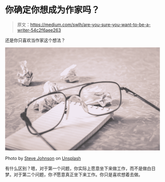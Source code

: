 # 你确定你想成为作家吗？

> 原文：<https://medium.com/swlh/are-you-sure-you-want-to-be-a-writer-54c2f6aee263>

还是你只喜欢当作家这个想法？

![](img/e3fa75123cf04cf554ef2171b39fd33d.png)

Photo by [Steve Johnson](https://unsplash.com/@steve_j?utm_source=medium&utm_medium=referral) on [Unsplash](https://unsplash.com?utm_source=medium&utm_medium=referral)

有什么区别？嗯，对于第一个问题，你实际上愿意坐下来做工作，而不是做白日梦。对于第二个问题，你*不*愿意真正坐下来工作。你只是喜欢想着去做。